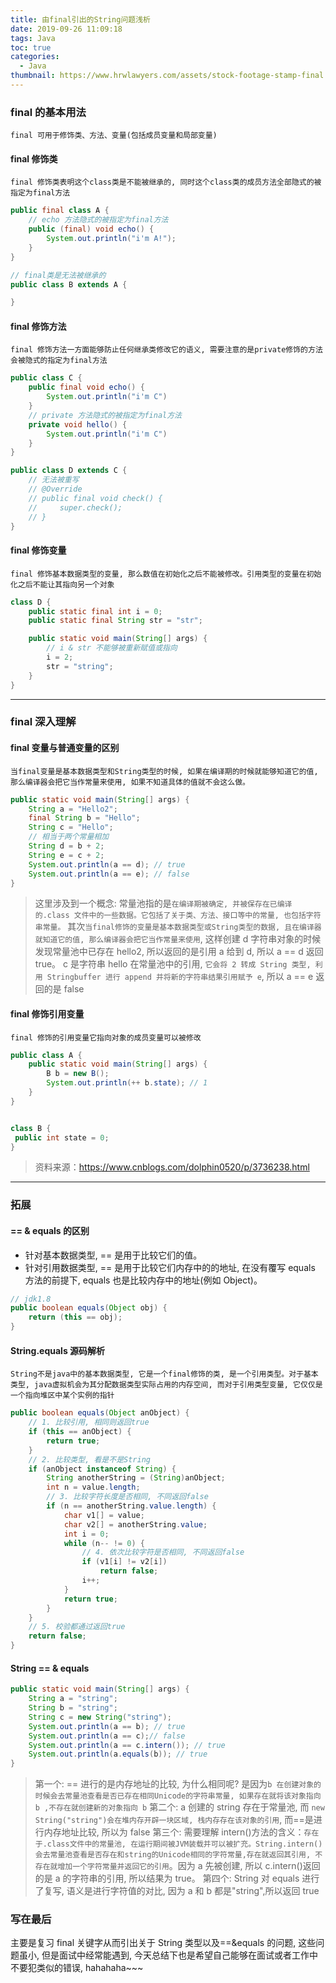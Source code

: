 ```yaml
---
title: 由final引出的String问题浅析
date: 2019-09-26 11:09:18
tags: Java
toc: true
categories:
  - Java
thumbnail: https://www.hrwlawyers.com/assets/stock-footage-stamp-final.jpg
---
```


### final 的基本用法

`final 可用于修饰类、方法、变量(包括成员变量和局部变量)`

#### final 修饰类

`final 修饰类表明这个class类是不能被继承的, 同时这个class类的成员方法全部隐式的被指定为final方法`

```java
public final class A {
    // echo 方法隐式的被指定为final方法
    public (final) void echo() {
        System.out.println("i'm A!");
    }
}

// final类是无法被继承的
public class B extends A {

}

```

<!--more-->

#### final 修饰方法

`final 修饰方法一方面能够防止任何继承类修改它的语义, 需要注意的是private修饰的方法会被隐式的指定为final方法`

```java
public class C {
    public final void echo() {
        System.out.println("i'm C")
    }
    // private 方法隐式的被指定为final方法
    private void hello() {
        System.out.println("i'm C")
    }
}

public class D extends C {
    // 无法被重写
    // @Override
    // public final void check() {
    //     super.check();
    // }
}
```

#### final 修饰变量

`final 修饰基本数据类型的变量, 那么数值在初始化之后不能被修改。引用类型的变量在初始化之后不能让其指向另一个对象`

```java
class D {
    public static final int i = 0;
    public static final String str = "str";

    public static void main(String[] args) {
        // i & str 不能够被重新赋值或指向
        i = 2;
        str = "string";
    }
}

```

---

### final 深入理解

#### final 变量与普通变量的区别

`当final变量是基本数据类型和String类型的时候, 如果在编译期的时候就能够知道它的值, 那么编译器会把它当作常量来使用, 如果不知道具体的值就不会这么做。`

```java
public static void main(String[] args) {
    String a = "Hello2";
    final String b = "Hello";
    String c = "Hello";
    // 相当于两个常量相加
    String d = b + 2;
    String e = c + 2;
    System.out.println(a == d); // true
    System.out.println(a == e); // false
}
```

> 这里涉及到一个概念:
> 常量池指的是`在编译期被确定, 并被保存在已编译的.class 文件中的一些数据。它包括了关于类、方法、接口等中的常量, 也包括字符串常量。`
> 其次`当final修饰的变量是基本数据类型或String类型的数据, 且在编译器就知道它的值, 那么编译器会把它当作常量来使用`, 这样创建 d 字符串对象的时候发现常量池中已存在 hello2, 所以返回的是引用 a 给到 d, 所以 a == d 返回 true。
> c 是字符串 hello 在常量池中的引用, `它会将 2 转成 String 类型, 利用 Stringbuffer 进行 append 并将新的字符串结果引用赋予 e`, 所以 a == e 返回的是 false

#### final 修饰引用变量

`final 修饰的引用变量它指向对象的成员变量可以被修改`

```java
public class A {
    public static void main(String[] args) {
        B b = new B();
        System.out.println(++ b.state); // 1
    }
}


class B {
 public int state = 0;
}
```

> 资料来源：https://www.cnblogs.com/dolphin0520/p/3736238.html

---

### 拓展

#### == & equals 的区别

- 针对基本数据类型, == 是用于比较它们的值。
- 针对引用数据类型, == 是用于比较它们内存中的的地址, 在没有覆写 equals 方法的前提下, equals 也是比较内存中的地址(例如 Object)。

```java
// jdk1.8
public boolean equals(Object obj) {
    return (this == obj);
}
```

#### String.equals 源码解析

`String不是java中的基本数据类型, 它是一个final修饰的类, 是一个引用类型。对于基本类型, java虚拟机会为其分配数据类型实际占用的内存空间, 而对于引用类型变量, 它仅仅是一个指向堆区中某个实例的指针`

```java
public boolean equals(Object anObject) {
    // 1. 比较引用, 相同则返回true
    if (this == anObject) {
        return true;
    }
    // 2. 比较类型, 看是不是String
    if (anObject instanceof String) {
        String anotherString = (String)anObject;
        int n = value.length;
        // 3. 比较字符长度是否相同, 不同返回false
        if (n == anotherString.value.length) {
            char v1[] = value;
            char v2[] = anotherString.value;
            int i = 0;
            while (n-- != 0) {
                // 4. 依次比较字符是否相同, 不同返回false
                if (v1[i] != v2[i])
                    return false;
                i++;
            }
            return true;
        }
    }
    // 5. 校验都通过返回true
    return false;
}
```

#### String == & equals

```java
public static void main(String[] args) {
    String a = "string";
    String b = "string";
    String c = new String("string");
    System.out.println(a == b); // true
    System.out.println(a == c);// false
    System.out.println(a == c.intern()); // true
    System.out.println(a.equals(b)); // true
}
```

> 第一个: == 进行的是内存地址的比较, 为什么相同呢? 是因为`b 在创建对象的时候会去常量池查看是否已存在相同Unicode的字符串常量, 如果存在就将该对象指向 b ,不存在就创建新的对象指向 b`
> 第二个: a 创建的 string 存在于常量池, 而 `new String("string")会在堆内存开辟一块区域, 栈内存存在该对象的引用`, 而==是进行内存地址比较, 所以为 false
> 第三个: 需要理解 intern()方法的含义：`存在于.class文件中的常量池, 在运行期间被JVM装载并可以被扩充。String.intern()会去常量池查看是否存在和string的Unicode相同的字符常量,存在就返回其引用, 不存在就增加一个字符常量并返回它的引用`。因为 a 先被创建, 所以 c.intern()返回的是 a 的字符串的引用, 所以结果为 true。
> 第四个: String 对 equals 进行了复写, 语义是进行字符值的对比, 因为 a 和 b 都是"string",所以返回 true

### 写在最后

主要是复习 final 关键字从而引出关于 String 类型以及==&equals 的问题, 这些问题虽小, 但是面试中经常能遇到, 今天总结下也是希望自己能够在面试或者工作中不要犯类似的错误, hahahaha~~~
